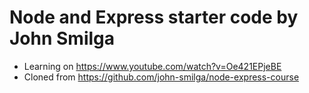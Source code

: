 # Node and Express starter code by John Smilga

- Learning on https://www.youtube.com/watch?v=Oe421EPjeBE
- Cloned from https://github.com/john-smilga/node-express-course
